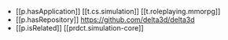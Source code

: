

- [[p.hasApplication]] [[t.cs.simulation]] [[t.roleplaying.mmorpg]]
- [[p.hasRepository]] https://github.com/delta3d/delta3d
- [[p.isRelated]] [[prdct.simulation-core]]
